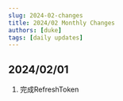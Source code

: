 ```yaml
---
slug: 2024-02-changes
title: 2024/02 Monthly Changes
authors: [duke]
tags: [daily updates]
---
```


## 2024/02/01

1. 完成RefreshToken
